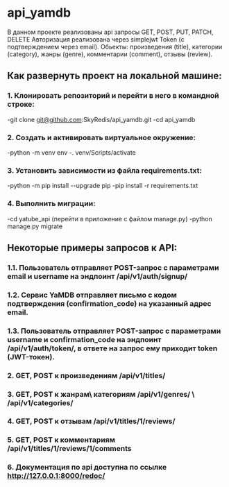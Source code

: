 # api_yamdb
В данном проекте реализованы api запросы GET, POST, PUT, PATCH, DELETE
Авторизация реализована через simplejwt Token (с подтверждением через email).
Обьекты: произведения (title), категории (category), жанры (genre), комментарии (comment), отзывы (review).

## Как развернуть проект на локальной машине:
### 1. Клонировать репозиторий и перейти в него в командной строке:
-git clone git@github.com:SkyRedis/api_yamdb.git
-cd api_yamdb
### 2. Cоздать и активировать виртуальное окружение:
-python -m venv env
-. venv/Scripts/activate
### 3. Установить зависимости из файла requirements.txt:
-python -m pip install --upgrade pip
-pip install -r requirements.txt
### 4. Выполнить миграции:
-cd yatube_api (перейти в приложение с файлом manage.py)
-python manage.py migrate

## Некоторые примеры запросов к API:
### 1.1. Пользователь отправляет POST-запрос с параметрами email и username на эндпоинт /api/v1/auth/signup/
### 1.2. Сервис YaMDB отправляет письмо с кодом подтверждения (confirmation_code) на указанный адрес email.
### 1.3. Пользователь отправляет POST-запрос с параметрами username и confirmation_code на эндпоинт /api/v1/auth/token/, в ответе на запрос ему приходит token (JWT-токен).
### 2. GET, POST к произведениям /api/v1/titles/
### 3. GET, POST к жанрам\ категориям /api/v1/genres/ \ /api/v1/categories/
### 4. GET, POST к отзывам /api/v1/titles/1/reviews/
### 5. GET, POST к комментариям /api/v1/titles/1/reviews/1/comments
### 6. Документация по api доступна по ссылке http://127.0.0.1:8000/redoc/